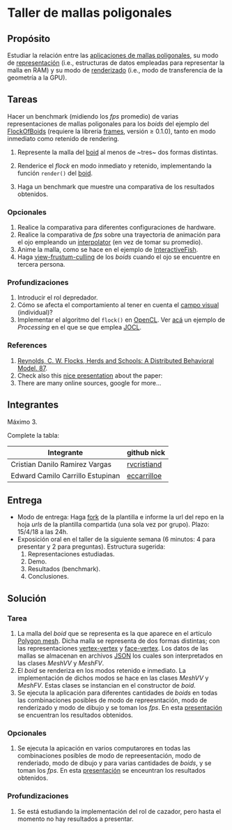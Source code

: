 # Taller de mallas poligonales

## Propósito

Estudiar la relación entre las [aplicaciones de mallas poligonales](https://github.com/VisualComputing/representation), su modo de [representación](https://en.wikipedia.org/wiki/Polygon_mesh) (i.e., estructuras de datos empleadas para representar la malla en RAM) y su modo de [renderizado](https://processing.org/tutorials/pshape/) (i.e., modo de transferencia de la geometría a la GPU).

## Tareas

Hacer un benchmark (midiendo los *fps* promedio) de varias representaciones de mallas poligonales para los _boids_ del ejemplo del [FlockOfBoids](https://github.com/VisualComputing/framesjs/tree/processing/examples/Advanced/FlockOfBoids) (requiere la librería [frames](https://github.com/VisualComputing/framesjs/releases), versión ≥ 0.1.0), tanto en modo inmediato como retenido de rendering.

1. Represente la malla del [boid](https://github.com/VisualComputing/framesjs/blob/processing/examples/Advanced/FlockOfBoids/Boid.pde) al menos de ~tres~ dos formas distintas.

2. Renderice el _flock_ en modo inmediato y retenido, implementando la función ```render()``` del [boid](https://github.com/VisualComputing/framesjs/blob/processing/examples/Advanced/FlockOfBoids/Boid.pde).
3. Haga un benchmark que muestre una comparativa de los resultados obtenidos.

### Opcionales

1. Realice la comparativa para diferentes configuraciones de hardware.
2. Realice la comparativa de *fps* sobre una trayectoria de animación para el ojo empleando un [interpolator](https://github.com/VisualComputing/framesjs/tree/processing/examples/Basics/B8_Interpolation2) (en vez de tomar su promedio).
3. Anime la malla, como se hace en el ejemplo de [InteractiveFish](https://github.com/VisualComputing/framesjs/tree/processing/examples/ik/InteractiveFish).
4. Haga [view-frustum-culling](https://github.com/VisualComputing/framesjs/tree/processing/examples/Demos/ViewFrustumCulling) de los _boids_ cuando el ojo se encuentre en tercera persona.

### Profundizaciones

1. Introducir el rol depredador.
2. Cómo se afecta el comportamiento al tener en cuenta el [campo visual](https://es.wikipedia.org/wiki/Campo_visual) (individual)?
3. Implementar el algoritmo del ```flock()``` en [OpenCL](https://en.wikipedia.org/wiki/OpenCL). Ver [acá](https://www.youtube.com/watch?v=4NU37rPOAsk) un ejemplo de *Processing* en el que se que emplea [JOCL](http://www.jocl.org/).

### References

1. [Reynolds, C. W. Flocks, Herds and Schools: A Distributed Behavioral Model. 87](http://www.cs.toronto.edu/~dt/siggraph97-course/cwr87/).
2. Check also this [nice presentation](https://pdfs.semanticscholar.org/73b1/5c60672971c44ef6304a39af19dc963cd0af.pdf) about the paper:
3. There are many online sources, google for more...

## Integrantes

Máximo 3.

Complete la tabla:

| Integrante | github nick |
|------------|-------------|
| Cristian Danilo Ramirez Vargas | [rvcristiand](https://github.com/rvcristiand) |
| Edward Camilo Carrillo Estupinan | [eccarrilloe](https://github.com/eccarrilloe) |

## Entrega

* Modo de entrega: Haga [fork](https://help.github.com/articles/fork-a-repo/) de la plantilla e informe la url del repo en la hoja *urls* de la plantilla compartida (una sola vez por grupo). Plazo: 15/4/18 a las 24h.
* Exposición oral en el taller de la siguiente semana (6 minutos: 4 para presentar y 2 para preguntas). Estructura sugerida:
  1. Representaciones estudiadas.
  2. Demo.
  3. Resultados (benchmark).
  4. Conclusiones.

## Solución

### Tarea

1. La malla del _boid_ que se representa es la que aparece en el artículo [Polygon mesh](https://en.wikipedia.org/wiki/Polygon_mesh). Dicha malla se representa de dos formas distintas; con las representaciones [vertex-vertex](https://en.wikipedia.org/wiki/Polygon_mesh#Vertex-vertex_meshes) y [face-vertex](https://en.wikipedia.org/wiki/Polygon_mesh#Face-vertex_meshes). Los datos de las mallas se almacenan en archivos [JSON](https://www.json.org/) los cuales son interpretados en las clases _MeshVV_ y _MeshFV_.
2. El _boid_ se renderiza en los modos retenido e inmediato. La implementación de dichos modos se hace en las clases _MeshVV_ y _MeshFV_. Estas clases se instancian en el constructor de _boid_.
3. Se ejecuta la aplicación para diferentes cantidades de _boids_ en todas las combinaciones posibles de modo de repreesntación, modo de renderizado y modo de dibujo y se toman los _fps_. En esta [presentación](https://docs.google.com/presentation/d/1CFOCVidnyQpaihb5p684bSOYHb6zxLJAz5-ltOocOfA/edit?usp=sharing) se encuentran los resultados obtenidos.

### Opcionales
1. Se ejecuta la apicación en varios computarores en todas las combinaciones posibles de modo de repreesentación, modo de renderiado, modo de dibujo y para varias cantidades de _boids_, y se toman los _fps_. En esta [presentación](https://docs.google.com/presentation/d/1CFOCVidnyQpaihb5p684bSOYHb6zxLJAz5-ltOocOfA/edit?usp=sharing) se enceuntran los resultados obtenidos.

### Profundizaciones
1. Se está estudiando la implementación del rol de cazador, pero hasta el momento no hay resultados a presentar.
